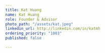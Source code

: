 ```yaml
---
title: Kat Huang
name: Kat Huang
role: Founder & Advisor
photo_path: "/assets/kat.jpeg"
linkedin_url: http://linkedin.com/in/katmh
ordering_priority: "1003"
published: false

---
```

